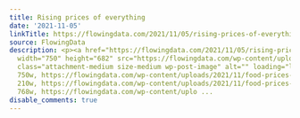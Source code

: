 ```yaml
---
title: Rising prices of everything
date: '2021-11-05'
linkTitle: https://flowingdata.com/2021/11/05/rising-prices-of-everything/
source: FlowingData
description: <p><a href="https://flowingdata.com/2021/11/05/rising-prices-of-everything/"><img
  width="750" height="682" src="https://flowingdata.com/wp-content/uploads/2021/11/food-prices-since-2019-750x682.jpeg"
  class="attachment-medium size-medium wp-post-image" alt="" loading="lazy" srcset="https://flowingdata.com/wp-content/uploads/2021/11/food-prices-since-2019-750x682.jpeg
  750w, https://flowingdata.com/wp-content/uploads/2021/11/food-prices-since-2019-210x191.jpeg
  210w, https://flowingdata.com/wp-content/uploads/2021/11/food-prices-since-2019-768x698.jpeg
  768w, https://flowingdata.com/wp-content/uplo ...
disable_comments: true
---
```

<p><a href="https://flowingdata.com/2021/11/05/rising-prices-of-everything/"><img width="750" height="682" src="https://flowingdata.com/wp-content/uploads/2021/11/food-prices-since-2019-750x682.jpeg" class="attachment-medium size-medium wp-post-image" alt="" loading="lazy" srcset="https://flowingdata.com/wp-content/uploads/2021/11/food-prices-since-2019-750x682.jpeg 750w, https://flowingdata.com/wp-content/uploads/2021/11/food-prices-since-2019-210x191.jpeg 210w, https://flowingdata.com/wp-content/uploads/2021/11/food-prices-since-2019-768x698.jpeg 768w, https://flowingdata.com/wp-content/uplo ...